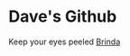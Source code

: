 # Dave's Github
Keep your eyes peeled
<a href="https://davidoldo.github.io/Index/site/"> Brinda </a>